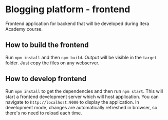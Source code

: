 # Blogging platform - frontend

Frontend application for backend that will be developed during Itera Academy course.

## How to build the frontend

Run `npm install` and then `npm build`. Output will be visible in the `target` folder. Just copy the files on any webserver.

## How to develop frontend

Run `npm install` to get the dependencies and then run `npm start`. This will start a frontend development server which will host application. You can navigate to `http://localhost:9000` to display the application. In development mode, changes are automatically refreshed in browser, so there's no need to reload each time.